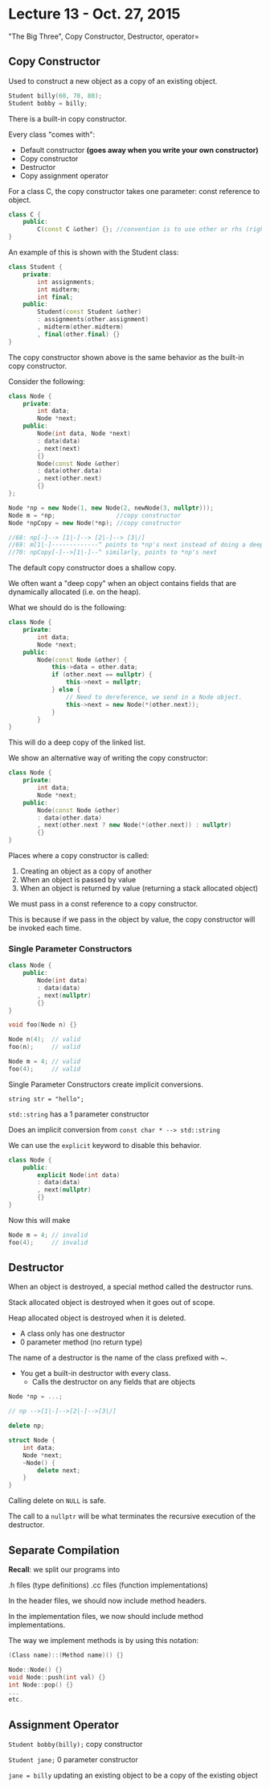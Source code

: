 # Lecture 13 - Oct. 27, 2015

"The Big Three", Copy Constructor, Destructor, operator=

## Copy Constructor

Used to construct a new object as a copy of an existing object.

```cpp
Student billy(60, 70, 80);
Student bobby = billy;
```

There is a built-in copy constructor.

Every class "comes with": 

* Default constructor **(goes away when you write your own constructor)**
* Copy constructor
* Destructor
* Copy assignment operator

For a class C, the copy constructor takes one parameter: const reference to object.

```cpp
class C {
    public:
        C(const C &other) {}; //convention is to use other or rhs (right hand side)
}
```

An example of this is shown with the Student class:

```cpp
class Student {
    private:
        int assignments;
        int midterm;
        int final;
    public:
        Student(const Student &other) 
        : assignments(other.assignment)
        , midterm(other.midterm)
        , final(other.final) {}
}
```

The copy constructor shown above is the same behavior as the built-in copy constructor.

Consider the following:

```cpp
class Node {
    private:
        int data;
        Node *next;
    public:
        Node(int data, Node *next) 
        : data(data)
        , next(next) 
        {}
        Node(const Node &other)
        : data(other.data)
        , next(other.next)
        {}
};

Node *np = new Node(1, new Node(2, newNode(3, nullptr)));
Node m = *np;                 //copy constructor
Node *npCopy = new Node(*np); //copy constructor

//68: np[-]--> [1|-]--> [2|-]--> [3|/]
//69: m[1|-]-------------^ points to *np's next instead of doing a deep copy
//70: npCopy[-]-->[1|-]--^ similarly, points to *np's next 
```

The default copy constructor does a shallow copy.

We often want a "deep copy" when an object contains fields that are dynamically allocated (i.e. on the heap).

What we should do is the following:

```cpp
class Node {
    private:
        int data;
        Node *next;
    public:
        Node(const Node &other) {
            this->data = other.data;
            if (other.next == nullptr) {
                this->next = nullptr;
            } else {
                // Need to dereference, we send in a Node object.
                this->next = new Node(*(other.next));
            }
        }
}
``` 

This will do a deep copy of the linked list.

We show an alternative way of writing the copy constructor:

```cpp
class Node {
    private:
        int data;
        Node *next;
    public:
        Node(const Node &other)
        : data(other.data)
        , next(other.next ? new Node(*(other.next)) : nullptr)
        {}
}
```

Places where a copy constructor is called:

1. Creating an object as a copy of another
2. When an object is passed by value
3. When an object is returned by value (returning a stack allocated object)

We must pass in a const reference to a copy constructor.

This is because if we pass in the object by value, the copy constructor will be invoked each time.

### Single Parameter Constructors

```cpp
class Node {
    public:
        Node(int data)
        : data(data)
        , next(nullptr) 
        {}
}

void foo(Node n) {}

Node n(4);  // valid
foo(n);     // valid

Node m = 4; // valid
foo(4);     // valid
```

Single Parameter Constructors create implicit conversions.

```
string str = "hello";
```

`std::string` has a 1 parameter constructor

Does an implicit conversion from `const char * --> std::string`

We can use the `explicit` keyword to disable this behavior.

```cpp
class Node {
    public:
        explicit Node(int data)
        : data(data)
        , next(nullptr) 
        {}
}
```

Now this will make

```cpp
Node m = 4; // invalid
foo(4);     // invalid
```

## Destructor

When an object is destroyed, a special method called the destructor runs.

Stack allocated object is destroyed when it goes out of scope.

Heap allocated object is destroyed when it is deleted.

* A class only has one destructor
* 0 parameter method (no return type)

The name of a destructor is the name of the class prefixed with ~.

* You get a built-in destructor with every class.
    * Calls the destructor on any fields that are objects

```cpp
Node *np = ...;

// np -->[1|-]-->[2|-]-->[3|/]

delete np;

struct Node {
    int data;
    Node *next;
    ~Node() {
        delete next;
    }
}
```

Calling delete on `NULL` is safe.

The call to a `nullptr` will be what terminates the recursive execution of the destructor.

## Separate Compilation

**Recall**: we split our programs into

.h files (type definitions)         .cc files (function implementations)

In the header files, we should now include method headers.

In the implementation files, we now should include method implementations.

The way we implement methods is by using this notation:

```cpp
(Class name)::(Method name)() {}

Node::Node() {}
void Node::push(int val) {}
int Node::pop() {}
...
etc.
```

## Assignment Operator

`Student bobby(billy);` copy constructor

`Student jane;` 0 parameter constructor

`jane = billy` updating an existing object to be a copy of the existing object
